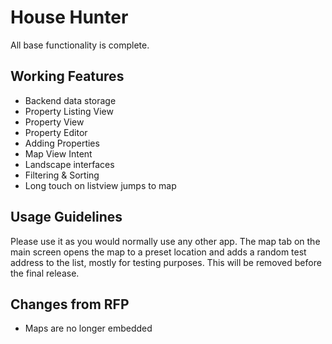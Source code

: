 # House Hunter

All base functionality is complete.

## Working Features
 * Backend data storage
 * Property Listing View
 * Property View
 * Property Editor
 * Adding Properties
 * Map View Intent
 * Landscape interfaces
 * Filtering & Sorting
 * Long touch on listview jumps to map

## Usage Guidelines

Please use it as you would normally use any other app. The map tab on the main screen opens the map to a preset location and adds a random test address to the list, mostly for testing purposes. This will be removed before the final release.

## Changes from RFP
 * Maps are no longer embedded

